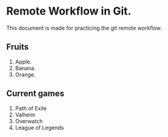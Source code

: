 # Remote Workflow in Git.

This document is made for practicing the git remote workflow.

## Fruits

1. Apple.
2. Banana.
3. Orange.

## Current games

1. Path of Exile
2. Valheim
3. Overwatch
4. League of Legends